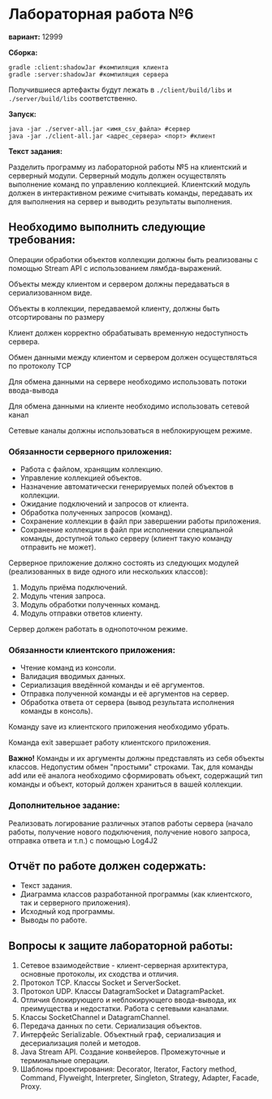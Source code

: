 # Лабораторная работа №6
**вариант:** 12999

**Сборка:**
```
gradle :client:shadowJar #компиляция клиента
gradle :server:shadowJar #компиляция сервера
```
Получившиеся артефакты будут лежать в `./client/build/libs` и `./server/build/libs` соответственно.

**Запуск:**
```
java -jar ./server-all.jar <имя_csv_файла> #сервер
java -jar ./client-all.jar <адрес_сервера> <порт> #клиент
```
**Текст задания:**

Разделить программу из лабораторной работы №5 на клиентский и серверный модули. Серверный модуль должен осуществлять выполнение команд по управлению коллекцией. Клиентский модуль должен в интерактивном режиме считывать команды, передавать их для выполнения на сервер и выводить результаты выполнения.

## Необходимо выполнить следующие требования:

Операции обработки объектов коллекции должны быть реализованы с помощью Stream API с использованием лямбда-выражений.

Объекты между клиентом и сервером должны передаваться в сериализованном виде.

Объекты в коллекции, передаваемой клиенту, должны быть отсортированы по размеру

Клиент должен корректно обрабатывать временную недоступность сервера.

Обмен данными между клиентом и сервером должен осуществляться по протоколу TCP

Для обмена данными на сервере необходимо использовать потоки ввода-вывода

Для обмена данными на клиенте необходимо использовать сетевой канал

Сетевые каналы должны использоваться в неблокирующем режиме.

### Обязанности серверного приложения:
* Работа с файлом, хранящим коллекцию.
* Управление коллекцией объектов.
* Назначение автоматически генерируемых полей объектов в коллекции.
* Ожидание подключений и запросов от клиента.
* Обработка полученных запросов (команд).
* Сохранение коллекции в файл при завершении работы приложения.
* Сохранение коллекции в файл при исполнении специальной команды, доступной только серверу (клиент такую команду отправить не может).

Серверное приложение должно состоять из следующих модулей (реализованных в виде одного или нескольких классов):
1. Модуль приёма подключений.
1. Модуль чтения запроса.
1. Модуль обработки полученных команд.
1. Модуль отправки ответов клиенту.

Сервер должен работать в однопоточном режиме.
### Обязанности клиентского приложения:
* Чтение команд из консоли.
* Валидация вводимых данных.
* Сериализация введённой команды и её аргументов.
* Отправка полученной команды и её аргументов на сервер.
* Обработка ответа от сервера (вывод результата исполнения команды в консоль).

Команду save из клиентского приложения необходимо убрать.

Команда exit завершает работу клиентского приложения.

**Важно!** Команды и их аргументы должны представлять из себя объекты классов. Недопустим обмен "простыми" строками. Так, для команды add или её аналога необходимо сформировать объект, содержащий тип команды и объект, который должен храниться в вашей коллекции.

### Дополнительное задание:
Реализовать логирование различных этапов работы сервера (начало работы, получение нового подключения, получение нового запроса, отправка ответа и т.п.) с помощью Log4J2

## Отчёт по работе должен содержать:
* Текст задания.
* Диаграмма классов разработанной программы (как клиентского, так и серверного приложения).
* Исходный код программы.
* Выводы по работе.

## Вопросы к защите лабораторной работы:
1. Сетевое взаимодействие - клиент-серверная архитектура, основные протоколы, их сходства и отличия.
1. Протокол TCP. Классы Socket и ServerSocket.
1. Протокол UDP. Классы DatagramSocket и DatagramPacket.
1. Отличия блокирующего и неблокирующего ввода-вывода, их преимущества и недостатки. Работа с сетевыми каналами.
1. Классы SocketChannel и DatagramChannel.
1. Передача данных по сети. Сериализация объектов.
1. Интерфейс Serializable. Объектный граф, сериализация и десериализация полей и методов.
1. Java Stream API. Создание конвейеров. Промежуточные и терминальные операции.
1. Шаблоны проектирования: Decorator, Iterator, Factory method, Command, Flyweight, Interpreter, Singleton, Strategy, Adapter, Facade, Proxy.
